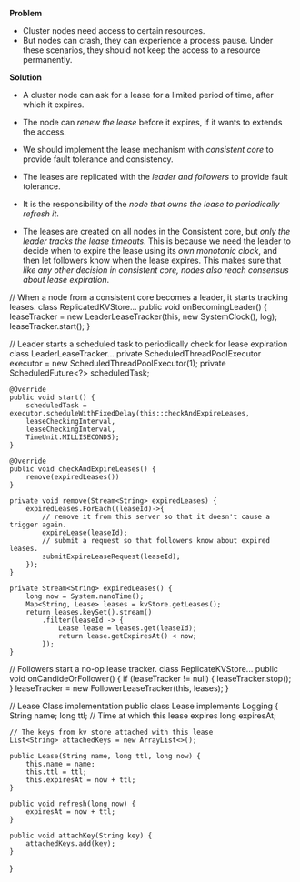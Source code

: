 **Problem**
* Cluster nodes need access to certain resources.
* But nodes can crash, they can experience a process pause. Under these scenarios, they should not keep the access to a resource permanently.

**Solution**
* A cluster node can ask for a lease for a limited period of time, after which it expires.
* The node can *renew the lease* before it expires, if it wants to extends the access.

* We should implement the lease mechanism with *consistent core* to provide fault tolerance and consistency.
* The leases are replicated with the *leader and followers* to provide fault tolerance.
* It is the responsibility of the *node that owns the lease to periodically refresh it*.

* The leases are created on all nodes in the Consistent core, but *only the leader tracks the lease timeouts*. This is because we need the leader to decide when to expire the lease using its *own monotonic clock*, and then let followers know when the lease expires. This makes sure that *like any other decision in consistent core, nodes also reach consensus about lease expiration*.

// When a node from a consistent core becomes a leader, it starts tracking leases.
class ReplicatedKVStore...
    public void onBecomingLeader() {
        leaseTracker = new LeaderLeaseTracker(this, new SystemClock(), log);
        leaseTracker.start();
    }

// Leader starts a scheduled task to periodically check for lease expiration
class LeaderLeaseTracker...
    private ScheduledThreadPoolExecutor executor = new ScheduledThreadPoolExecutor(1);
    private ScheduledFuture<?> scheduledTask;

    @Override
    public void start() {
        scheduledTask = executor.scheduleWithFixedDelay(this::checkAndExpireLeases,
        leaseCheckingInterval,
        leaseCheckingInterval,
        TimeUnit.MILLISECONDS);
    }

    @Override
    public void checkAndExpireLeases() {
        remove(expiredLeases())
    }

    private void remove(Stream<String> expiredLeases) {
        expiredLeases.ForEach((leaseId)->{
            // remove it from this server so that it doesn't cause a trigger again.
            expireLease(leaseId);
            // submit a request so that followers know about expired leases.
            submitExpireLeaseRequest(leaseId);
        });
    }

    private Stream<String> expiredLeases() {
        long now = System.nanoTime();
        Map<String, Lease> leases = kvStore.getLeases();
        return leases.keySet().stream()
            .filter(leaseId -> {
                Lease lease = leases.get(leaseId);
                return lease.getExpiresAt() < now;
            });
    }

// Followers start a no-op lease tracker.
class ReplicateKVStore...
    public void onCandideOrFollower() {
        if (leaseTracker != null) {
            leaseTracker.stop();
        }
        leaseTracker = new FollowerLeaseTracker(this, leases);
    }

// Lease Class implementation
public class Lease implements Logging {
    String name;
    long ttl;
    // Time at which this lease expires
    long expiresAt;

    // The keys from kv store attached with this lease
    List<String> attachedKeys = new ArrayList<>();

    public Lease(String name, long ttl, long now) {
        this.name = name;
        this.ttl = ttl;
        this.expiresAt = now + ttl;
    }

    public void refresh(long now) {
        expiresAt = now + ttl;
    }

    public void attachKey(String key) {
        attachedKeys.add(key);
    }
}